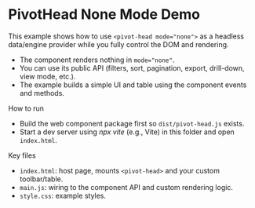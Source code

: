 # PivotHead None Mode Demo

This example shows how to use `<pivot-head mode="none">` as a headless data/engine provider while you fully control the DOM and rendering.

- The component renders nothing in `mode="none"`.
- You can use its public API (filters, sort, pagination, export, drill-down, view mode, etc.).
- The example builds a simple UI and table using the component events and methods.

How to run

- Build the web component package first so `dist/pivot-head.js` exists.
- Start a dev server using _npx vite_ (e.g., Vite) in this folder and open `index.html`.

Key files

- `index.html`: host page, mounts `<pivot-head>` and your custom toolbar/table.
- `main.js`: wiring to the component API and custom rendering logic.
- `style.css`: example styles.
